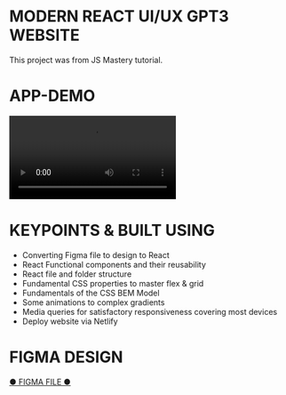 # MODERN REACT UI/UX GPT3 WEBSITE

This project was from JS Mastery tutorial.

# APP-DEMO

[<video src="GPT-3%20Site.mp4" controls title="Title"></video>](https://github.com/Lorn12/gpt3/assets/43707274/dd7333db-c8b6-4e27-ae60-315618f06f2b)

# KEYPOINTS & BUILT USING

- Converting Figma file to design to React
- React Functional components and their reusability
- React file and folder structure
- Fundamental CSS properties to master flex & grid
- Fundamentals of the CSS BEM Model
- Some animations to complex gradients
- Media queries for satisfactory responsiveness covering most devices
- Deploy website via Netlify

# FIGMA DESIGN
<a href="https://www.figma.com/file/DpRlQMzs9pHvMN6jqO4n7O/GPT-3-Layout?type=design&mode=dev" target="_blank">● FIGMA FILE ● </a>


